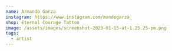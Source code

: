 ```yaml
---
name: Armando Garza
instagram: https://www.instagram.com/mandogarza_
shop: Eternal Courage Tattoo
image: /assets/images/screenshot-2023-01-15-at-1.25.25-pm.png
tags:
  - artist
---
```

